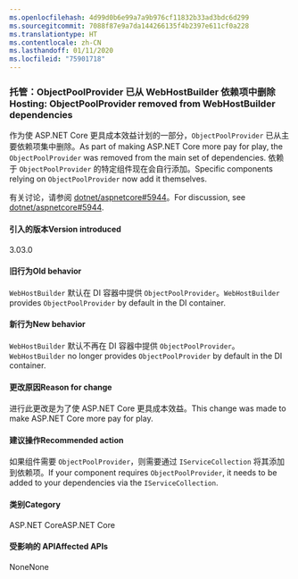 ```yaml
---
ms.openlocfilehash: 4d99d0b6e99a7a9b976cf11832b33ad3bdc6d299
ms.sourcegitcommit: 7088f87e9a7da144266135f4b2397e611cf0a228
ms.translationtype: HT
ms.contentlocale: zh-CN
ms.lasthandoff: 01/11/2020
ms.locfileid: "75901718"
---
```

### <a name="hosting-objectpoolprovider-removed-from-webhostbuilder-dependencies"></a><span data-ttu-id="4c9ac-101">托管：ObjectPoolProvider 已从 WebHostBuilder 依赖项中删除</span><span class="sxs-lookup"><span data-stu-id="4c9ac-101">Hosting: ObjectPoolProvider removed from WebHostBuilder dependencies</span></span>

<span data-ttu-id="4c9ac-102">作为使 ASP.NET Core 更具成本效益计划的一部分，`ObjectPoolProvider` 已从主要依赖项集中删除。</span><span class="sxs-lookup"><span data-stu-id="4c9ac-102">As part of making ASP.NET Core more pay for play, the `ObjectPoolProvider` was removed from the main set of dependencies.</span></span> <span data-ttu-id="4c9ac-103">依赖于 `ObjectPoolProvider` 的特定组件现在会自行添加。</span><span class="sxs-lookup"><span data-stu-id="4c9ac-103">Specific components relying on `ObjectPoolProvider` now add it themselves.</span></span>

<span data-ttu-id="4c9ac-104">有关讨论，请参阅 [dotnet/aspnetcore#5944](https://github.com/dotnet/aspnetcore/issues/5944)。</span><span class="sxs-lookup"><span data-stu-id="4c9ac-104">For discussion, see [dotnet/aspnetcore#5944](https://github.com/dotnet/aspnetcore/issues/5944).</span></span>

#### <a name="version-introduced"></a><span data-ttu-id="4c9ac-105">引入的版本</span><span class="sxs-lookup"><span data-stu-id="4c9ac-105">Version introduced</span></span>

<span data-ttu-id="4c9ac-106">3.0</span><span class="sxs-lookup"><span data-stu-id="4c9ac-106">3.0</span></span>

#### <a name="old-behavior"></a><span data-ttu-id="4c9ac-107">旧行为</span><span class="sxs-lookup"><span data-stu-id="4c9ac-107">Old behavior</span></span>

<span data-ttu-id="4c9ac-108">`WebHostBuilder` 默认在 DI 容器中提供 `ObjectPoolProvider`。</span><span class="sxs-lookup"><span data-stu-id="4c9ac-108">`WebHostBuilder` provides `ObjectPoolProvider` by default in the DI container.</span></span>

#### <a name="new-behavior"></a><span data-ttu-id="4c9ac-109">新行为</span><span class="sxs-lookup"><span data-stu-id="4c9ac-109">New behavior</span></span>

<span data-ttu-id="4c9ac-110">`WebHostBuilder` 默认不再在 DI 容器中提供 `ObjectPoolProvider`。</span><span class="sxs-lookup"><span data-stu-id="4c9ac-110">`WebHostBuilder` no longer provides `ObjectPoolProvider` by default in the DI container.</span></span>

#### <a name="reason-for-change"></a><span data-ttu-id="4c9ac-111">更改原因</span><span class="sxs-lookup"><span data-stu-id="4c9ac-111">Reason for change</span></span>

<span data-ttu-id="4c9ac-112">进行此更改是为了使 ASP.NET Core 更具成本效益。</span><span class="sxs-lookup"><span data-stu-id="4c9ac-112">This change was made to make ASP.NET Core more pay for play.</span></span>

#### <a name="recommended-action"></a><span data-ttu-id="4c9ac-113">建议操作</span><span class="sxs-lookup"><span data-stu-id="4c9ac-113">Recommended action</span></span>

<span data-ttu-id="4c9ac-114">如果组件需要 `ObjectPoolProvider`，则需要通过 `IServiceCollection` 将其添加到依赖项。</span><span class="sxs-lookup"><span data-stu-id="4c9ac-114">If your component requires `ObjectPoolProvider`, it needs to be added to your dependencies via the `IServiceCollection`.</span></span>

#### <a name="category"></a><span data-ttu-id="4c9ac-115">类别</span><span class="sxs-lookup"><span data-stu-id="4c9ac-115">Category</span></span>

<span data-ttu-id="4c9ac-116">ASP.NET Core</span><span class="sxs-lookup"><span data-stu-id="4c9ac-116">ASP.NET Core</span></span>

#### <a name="affected-apis"></a><span data-ttu-id="4c9ac-117">受影响的 API</span><span class="sxs-lookup"><span data-stu-id="4c9ac-117">Affected APIs</span></span>

<span data-ttu-id="4c9ac-118">None</span><span class="sxs-lookup"><span data-stu-id="4c9ac-118">None</span></span>

<!-- 

#### Affected APIs

Not detectable via API analysis

-->
